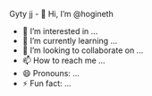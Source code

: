 Gyty jj - 👋 Hi, I’m @hogineth
- 👀 I’m interested in ...
- 🌱 I’m currently learning ...
- 💞️ I’m looking to collaborate on ...
- 📫 How to reach me ...
- 😄 Pronouns: ...
- ⚡ Fun fact: ...

<!---
hogineth/hogineth is a ✨ special ✨ repository because its `README.md` (this file) appears on your GitHub profile.
You can click the Preview link to take a look at your changes.
--->
